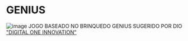 # GENIUS
![image](https://user-images.githubusercontent.com/64448041/147500106-7f99abed-4554-4c9f-8918-6ea69e7e2ca4.png)
JOGO BASEADO NO BRINQUEDO GENIUS SUGERIDO POR DIO ["DIGITAL ONE INNOVATION"](https://digitalinnovation.one/)
